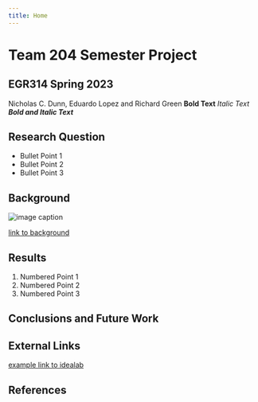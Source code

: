 ```yaml
---
title: Home
---
```


# Team 204 Semester Project

## EGR314 Spring 2023


Nicholas C. Dunn, Eduardo Lopez and Richard Green
**Bold Text**
_Italic Text_
**_Bold and Italic Text_**


## Research Question

* Bullet Point 1
* Bullet Point 2
* Bullet Point 3

## Background

![image caption](https://idealab.asu.edu/assets/images/research/jumper1.png)

[link to background](/background)

## Results

1. Numbered Point 1
1. Numbered Point 2
1. Numbered Point 3

## Conclusions and Future Work

## External Links

[example link to idealab](https://idealab.asu.edu)


## References
